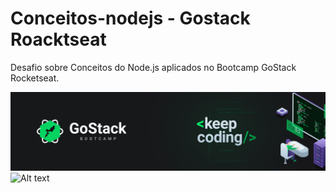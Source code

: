 # Conceitos-nodejs - Gostack Roacktseat 
Desafio sobre Conceitos do Node.js aplicados no Bootcamp GoStack Rocketseat. 



 ![Alt text](https://github.com/orafasb/conceitos-nodejs/blob/master/Gostack.png "GOSTACK.PNG")
 ![Alt text](https://github.com/orafasb/conceitos-nodejs/blob/master/Logo.png"GOSTACK.PNG")

